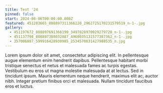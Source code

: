 ```yaml
---
title: Test '24
pinned: false
start: 2024-08-06T00:00:00.000Z
featured: 451203665_808897311366228_2962725170231579519_n-1-.jpg
gallery:
  - 451197672_808897691366190_3497828970029279728_n-1-.jpg
  - 451137798_808897388032887_4960035131577387362_n-1-.jpg
  - 357006887_599916428930985_2534570631427988535_n.jpg
---
```

Lorem ipsum dolor sit amet, consectetur adipiscing elit. In pellentesque augue elementum enim hendrerit dapibus. Pellentesque habitant morbi tristique senectus et netus et malesuada fames ac turpis egestas. Vestibulum eu eros ut magna molestie malesuada at at lectus. Sed in tincidunt ipsum. Mauris elementum neque hendrerit, maximus elit ac, auctor nibh. Integer pretium finibus orci et malesuada. Nullam tincidunt faucibus eros et luctus. 
